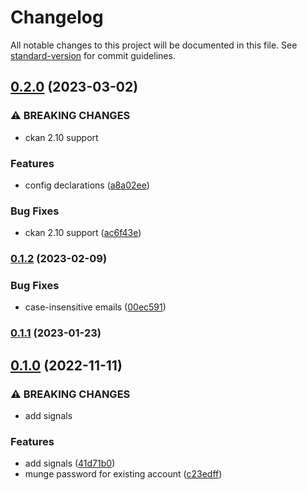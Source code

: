 # Changelog

All notable changes to this project will be documented in this file. See [standard-version](https://github.com/conventional-changelog/standard-version) for commit guidelines.

## [0.2.0](https://github.com/DataShades/ckanext-oidc-pkce/compare/v0.1.2...v0.2.0) (2023-03-02)


### ⚠ BREAKING CHANGES

* ckan 2.10 support

### Features

* config declarations ([a8a02ee](https://github.com/DataShades/ckanext-oidc-pkce/commit/a8a02eedd4650a081a4641c5c6adeff1a476e842))


### Bug Fixes

* ckan 2.10 support ([ac6f43e](https://github.com/DataShades/ckanext-oidc-pkce/commit/ac6f43e52550acd6e66fca28642a1843466debae))

### [0.1.2](https://github.com/DataShades/ckanext-oidc-pkce/compare/v0.1.1...v0.1.2) (2023-02-09)


### Bug Fixes

* case-insensitive emails ([00ec591](https://github.com/DataShades/ckanext-oidc-pkce/commit/00ec591e8b1111f1f43b9a606bee1653d45fb53f))

### [0.1.1](https://github.com/DataShades/ckanext-oidc-pkce/compare/v0.1.0...v0.1.1) (2023-01-23)

## [0.1.0](https://github.com/DataShades/ckanext-oidc-pkce/compare/v0.0.3...v0.1.0) (2022-11-11)


### ⚠ BREAKING CHANGES

* add signals

### Features

* add signals ([41d71b0](https://github.com/DataShades/ckanext-oidc-pkce/commit/41d71b0a7a3aeb2f815e209c52dd557d6366b9c3))
* munge password for existing account ([c23edff](https://github.com/DataShades/ckanext-oidc-pkce/commit/c23edff23fefe9f300e28d0098e42e5a5f3e0220))
